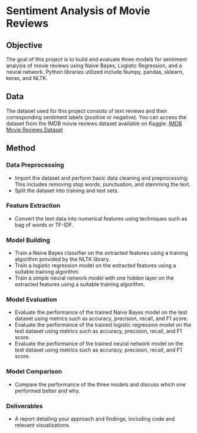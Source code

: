 # Sentiment Analysis of Movie Reviews

## Objective

The goal of this project is to build and evaluate three models for sentiment analysis of movie reviews using Naive Bayes, Logistic Regression, and a neural network. Python libraries utilized include Numpy, pandas, sklearn, keras, and NLTK.

## Data

The dataset used for this project consists of text reviews and their corresponding sentiment labels (positive or negative). You can access the dataset from the IMDB movie reviews dataset available on Kaggle:
[IMDB Movie Reviews Dataset](https://www.kaggle.com/lakshmi25npathi/imdb-dataset-of-50k-movie-reviews)

## Method

### Data Preprocessing

- Import the dataset and perform basic data cleaning and preprocessing. This includes removing stop words, punctuation, and stemming the text.
- Split the dataset into training and test sets.

### Feature Extraction

- Convert the text data into numerical features using techniques such as bag of words or TF-IDF.

### Model Building

- Train a Naive Bayes classifier on the extracted features using a training algorithm provided by the NLTK library.
- Train a logistic regression model on the extracted features using a suitable training algorithm.
- Train a simple neural network model with one hidden layer on the extracted features using a suitable training algorithm.

### Model Evaluation

- Evaluate the performance of the trained Naive Bayes model on the test dataset using metrics such as accuracy, precision, recall, and F1 score.
- Evaluate the performance of the trained logistic regression model on the test dataset using metrics such as accuracy, precision, recall, and F1 score.
- Evaluate the performance of the trained neural network model on the test dataset using metrics such as accuracy, precision, recall, and F1 score.

### Model Comparison

- Compare the performance of the three models and discuss which one performed better and why.

### Deliverables

- A report detailing your approach and findings, including code and relevant visualizations.

